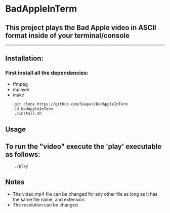 # BadAppleInTerm

## This project plays the Bad Apple video in ASCII format inside of your terminal/console
---------------
## Installation:

### First install all the dependencies:
- ffmpeg
- mplayer
- make

```bash
    git clone https://github.com/Suwper/BadAppleInTerm
    cd BadAppleInTerm
    ./install.sh
```

## Usage

## To run the "video" execute the 'play' executable as follows:

```bash
    ./play
```

## Notes

- The video.mp4 file can be changed for any other file as long as it has the same file name, and extension.
- The resolution can be changed
